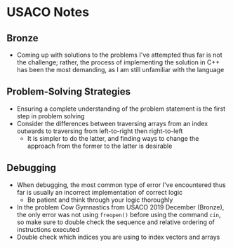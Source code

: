 # USACO Notes

## Bronze

- Coming up with solutions to the problems I've attempted thus far is not the challenge; rather, the process of implementing the solution in C++ has been the most demanding, as I am still unfamiliar with the language

## Problem-Solving Strategies

- Ensuring a complete understanding of the problem statement is the first step in problem solving
- Consider the differences between traversing arrays from an index outwards to traversing from left-to-right then right-to-left
    - It is simpler to do the latter, and finding ways to change the approach from the former to the latter is desirable

## Debugging

- When debugging, the most common type of error I've encountered thus far is usually an incorrect implementation of correct logic
    - Be patient and think through your logic thoroughly
- In the problem Cow Gymnastics from USACO 2019 December (Bronze), the only error was not using `freopen()` before using the command `cin`, so make sure to double check the sequence and relative ordering of instructions executed
- Double check which indices you are using to index vectors and arrays